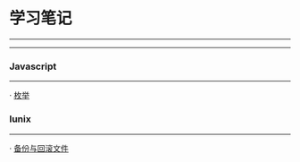 # 学习笔记

---
---



### Javascript
---

· [枚举](https://github.com/7demo/Blog/blob/master/201711/enmuerable.md)


### lunix
---

· [备份与回滚文件](https://github.com/7demo/Blog/blob/master/201711/copyandroll.md)


